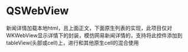 # QSWebView
新闻详情加载本地html，且上面正文，下面原生列表的实现，此项目仅对WKWebView显示详情下的封装，模仿网易新闻详情的，支持将此控件添加到tableView(头部或cell)上，进行和其他原生cell的混合使用
